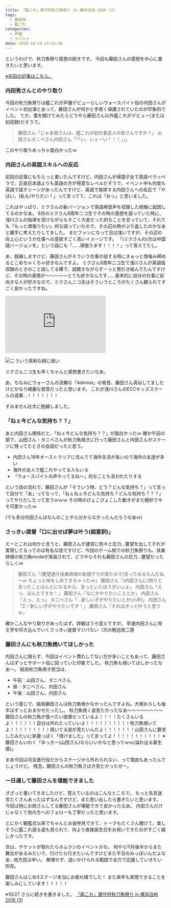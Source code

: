 ```yaml
---
title: 「艦これ」鎮守府秋刀魚祭り in 横浜泊地 2016 (2)
tags:
  - 藤田咲
  - 艦これ
categories:
  - 声優
  - イベント
date: 2016-10-24 23:43:48
---
```


というわけで、秋刀魚祭り感想の続きです。
今回も藤田さんの感想を中心に書きたいと思います。

[※前回の記事はこちら。][4d106ca6]

  [4d106ca6]: /sblog/2016/10/23/sanma-2016-1/ "「艦これ」鎮守府秋刀魚祭り in 横浜泊地 2016 (1)"

### 内田秀さんとのやり取り

今回の秋刀魚祭りは艦これが声優デビューらしいウォースパイト役の内田さんがイベント初出演とあって、藤田さんが何かと手厚く保護されていたのが印象的でした。
てか、蓋を開けてみたらどうやら藤田さん以外艦これがデビュー(または初収録)だそうで。

> 藤田さん「じゃあ皆さんは、艦これが初仕事芸人の皆さんですか？」
> 山田さんタニベさん内田さん「「「い、いぇーい！！！」」」

このやり取りめっちゃ面白かったｗ

### 内田さんの英語スキルへの反応

前回の記事にもちらっと書いたんですけど、内田さんが帰国子女で英語ペラッペラで、正直日本語よりも英語の方が得意なレベルだそうで、イベント中も何度も英語で話すシーンがあったんですけど、英語で挨拶する内田さんへの反応で「やばい、(私も)やりたい！」って言ってて、これは「おっ」と思いました。

これはやっぱり、ミクさんの新バージョンで英語用音声を収録した経験に起因してるのかなあ。
8月のミクさん9周年ニコ生でその時の感想を語っていた時に、浅川さんの指導を受けながらもすごく大変だった的なことを言っていて、それでも「もっと頑張りたい」的な語っていたので、その辺の熱がぶり返したのかなあと勝手に考えたりしてました。
まだファンになって日は浅いですが、その辺の向上心というか仕事への意欲すごく高いイメージです。
「(ミクさんの)次は中国語バージョンを」という話にも「……頑張ります！！！！」って答えてたし。

あ、脱線しますけど、藤田さんがそういう仕事の話する時にきゅっと唇噛み締めるとこめちゃくちゃ好きなんですよ。
ミクさん9周年ニコ生で浅川さんが英語版収録のときのこと話してる横で、話聴きながらずーっと唇引き結んでたんですけど、その時の表情が～～～～～とても好きなんです……基本的に自分の仕事に前向きな人が好きなので、ミクさんニコ生はそういうところがたくさん観られてすごく良かったですね。

<iframe width="312" height="176" src="http://live.nicovideo.jp/embed/lv273760071" scrolling="no" style="border:solid 1px #d0d0d0; background-color: #f6f6f6;" frameborder="0"><a href="http://live.nicovideo.jp/watch/lv273760071">初音ミク 9周年おめでとうニコ生</a></iframe>

![こういう真剣な顔に弱い](/sblog/img/20160831_39_04.jpg)

ミクさんニコ生も早くちゃんと感想書きたいなあ。

あ、ちなみにウォーさんの流暢な「Admiral」の発音、藤田さん真似してましたけどかなり綺麗な発音だったと思います。
これが浅川さんのECCキッズスクールの成果…！！！！！！！

すみません壮大に脱線しました。

### 「ねぇ今どんな気持ち？？」

あと内田さん関係だと、「ねぇ今どんな気持ち？？」が面白かったｗ
確か午前の部で、山田さん・タニベさんが秋刀魚焼きに行って藤田さんと内田さんがステージに残ってたときの会話だったと思う。

+ 内田さん18年オーストラリアに住んでて海外生活が長いので海外の友達が多い
+ 海外の友人で艦これやってる人もいる
+ 「ウォースパイトの声やってるね～」的なことも言われたりする

という話の流れで、藤田さんが「そういう時、どう？どんな気持ち？」って言って自分で「あ」ってなって、「ねぇねぇ今どんな気持ち？どんな気持ち？？？」ってやりだしたって言うｗｗｗ
その時のぴょこぴょこした動きがまた絶妙でキモ可愛かったｗ

(でも多分内田さんはなんのことやら分からなかったんだろうなあｗ)

### さっきぃ提督「口に出せば夢は叶う(超意訳)」

えーとこれは何かと言うと、藤田さんが運営に色々と圧力…要望を出してそれが実現してるってのは有名な話ですけど、今回のゲーム側での秋刀魚祭りも、扶桑姉様の秋刀魚modeが実装されて、どうやらそれも藤田さんの圧力…要望だったらしくｗ

> 藤田さん「(要望通り扶桑姉様の新規グラが来たので)言ってみるもんだね～ｗ ちょっと味をしめてきちゃったｗ」
> 藤田さん「(内田さんに)割りと言ったことほんとになるから、言っといたほうがいいよ」
> 内田さん「えっ、ほんとですか！」
> 藤田さん「なにかやりたいこととか」
> 内田さん「えっ、えっ」
> タニベさん「…新しい子がやりたいとか(小声)」
> 内田さん「Σ！新しい子がやりたいです！」
> 藤田さん「それはきっと叶うと思うｗ」

確かこんなやり取りがあったはず。詳細はうろ覚えですが。
早速内田さんに帝王学を叩き込んでいくさっきぃ提督マジパない（次の軽巡改二感

### 藤田さんにも秋刀魚焼いてほしかった

内田さんに限らず、今回はイベント慣れしてない方が多いこともあって、藤田さんはずっとサポート役に回っていた印象でした。
秋刀魚も焼いてほしかったなあー。
結局秋刀魚焼き担当は、

+ 午前：山田さん、タニベさん
+ 昼：タニベさん、内田さん
+ 午後：山田さん、内田さん

という感じで、結局藤田さんは秋刀魚焼かなかったんですよね。大根おろしも後半はずっとおまかせだったし。
秋刀魚焼く姿見たかったなあ～～～～～～～～
藤田さんの秋刀魚が食べたい提督だっているよ！！！！たくさんいるよ！！！！！！自分は外れたっていいよ！！！！！！！！！！秋刀魚焼いてよ！！！！！！！！！焼いてる姿が見たいんだよ！！！！！！！山田さんに要求したみたいに新妻っぽく「焼けました」って言ってよ！！！！！！！！！！！
※藤田さんいわく「ゆっきー(山田さん)ならいいかなと思ってｗｗ(溢れ出る畜生感)」

まあ今回は司会進行役だからステージから外れられない、って理由もあったんでしょうけど。
残念。藤田さんの秋刀魚さばき見たかったぜー。

### 一日通して藤田さんを堪能できました

ざざっと書いてきましたけど、覚えているのはこんなところで。
もっと名言迷言たくさんあったはずなんですけど、また思い出したら書きたいと思います。
今回は特にお姉さんしてる藤田さんが堪能できて良かったなあ。
内田さんだけじゃなくて他の方へのフォローも丁寧だったと思います。

とにかく観艦式以来でちゃんとお姿拝見できて、トークもたくさん聴けて、楽しそうに艦これ語る姿も見られて、何より直接誕生日をお祝いできたのがすごく嬉しかったです。

次は、チケットが取れたらホムラジのイベントかな。
何やら11月後半からまた舞台があるみたいで、行けたら行きたいんですけどまた平日のみっぽいんだよなあ…地方民は辛い。
無理せず、追いかけられる範囲で全力で応援していきたい所存。

藤田さんはじめ3ステージ本当にお疲れ様でした！
また来年も実現できることを楽しみにしています！！！！！

※10/27 さらに続きを書きました。
[「艦これ」鎮守府秋刀魚祭り in 横浜泊地 2016 (3)](/sblog/2016/10/27/sanma-2016-3/ "「艦これ」鎮守府秋刀魚祭り in 横浜泊地 2016 (1\3)")
